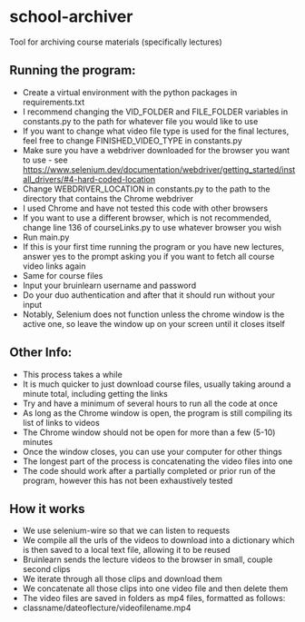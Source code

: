 # school-archiver

Tool for archiving course materials (specifically lectures)

## Running the program:

- Create a virtual environment with the python packages in requirements.txt
- I recommend changing the VID_FOLDER and FILE_FOLDER variables in constants.py to the path for whatever file you would like to use
- If you want to change what video file type is used for the final lectures, feel free to change FINISHED_VIDEO_TYPE in constants.py
- Make sure you have a webdriver downloaded for the browser you want to use - see https://www.selenium.dev/documentation/webdriver/getting_started/install_drivers/#4-hard-coded-location
- Change WEBDRIVER_LOCATION in constants.py to the path to the directory that contains the Chrome webdriver
- I used Chrome and have not tested this code with other browsers
- If you want to use a different browser, which is not recommended, change line 136 of courseLinks.py to use whatever browser you wish
- Run main.py
- If this is your first time running the program or you have new lectures, answer yes to the prompt asking you if you want to fetch all course video links again
- Same for course files
- Input your bruinlearn username and password
- Do your duo authentication and after that it should run without your input
- Notably, Selenium does not function unless the chrome window is the active one, so leave the window up on your screen until it closes itself

## Other Info:

- This process takes a while
- It is much quicker to just download course files, usually taking around a minute total, including getting the links
- Try and have a minimum of several hours to run all the code at once
- As long as the Chrome window is open, the program is still compiling its list of links to videos
- The Chrome window should not be open for more than a few (5-10) minutes
- Once the window closes, you can use your computer for other things
- The longest part of the process is concatenating the video files into one
- The code should work after a partially completed or prior run of the program, however this has not been exhaustively tested

## How it works

- We use selenium-wire so that we can listen to requests
- We compile all the urls of the videos to download into a dictionary which is then saved to a local text file, allowing it to be reused
- Bruinlearn sends the lecture videos to the browser in small, couple second clips
- We iterate through all those clips and download them
- We concatenate all those clips into one video file and then delete them
- The video files are saved in folders as mp4 files, formatted as follows:
- classname/dateoflecture/videofilename.mp4
